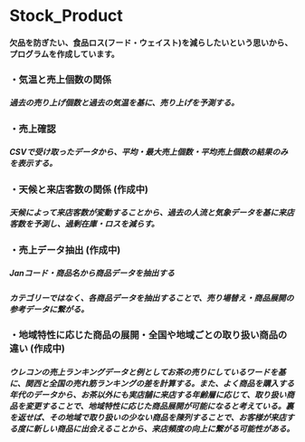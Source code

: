 # Stock_Product

#### 欠品を防ぎたい、食品ロス(フード・ウェイスト)を減らしたいという思いから、プログラムを作成しています。


### ・気温と売上個数の関係

##### 過去の売り上げ個数と過去の気温を基に、売り上げを予測する。

### ・売上確認

##### CSVで受け取ったデータから、平均・最大売上個数・平均売上個数の結果のみを表示する。

### ・天候と来店客数の関係 (作成中)

##### 天候によって来店客数が変動することから、過去の人流と気象データを基に来店客数を予測し、過剰在庫・ロスを減らす。

### ・売上データ抽出 (作成中)

##### Janコード・商品名から商品データを抽出する

##### カテゴリーではなく、各商品データを抽出することで、売り場替え・商品展開の参考データに繋がる。

### ・地域特性に応じた商品の展開・全国や地域ごとの取り扱い商品の違い (作成中)

##### ウレコンの売上ランキングデータと例としてお茶の売りにしているワードを基に、関西と全国の売れ筋ランキングの差を計算する。また、よく商品を購入する年代のデータから、お茶以外にも実店舗に来店する年齢層に応じて、取り扱い商品を変更することで、地域特性に応じた商品展開が可能になると考えている。裏を返せば、その地域で取り扱いの少ない商品を陳列することで、お客様が来店する度に新しい商品に出会えることから、来店頻度の向上に繋がる可能性がある。
